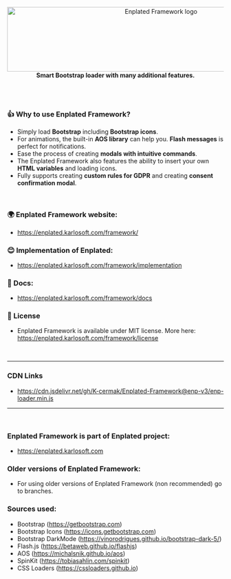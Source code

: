 <p align="center">
    <a href="https://enplated.karlosoft.com/framework/">
        <img src="https://cdn.karlosoft.com/cdn-data/ks/img/enplated/github/enp-framework.svg" width="700" height="150" alt="Enplated Framework logo">
    </a>
    <br>
    <strong> Smart Bootstrap loader with many additional features.
</strong>
</p>

<br/>
<br/>

### 👍 Why to use Enplated Framework?
- Simply load <b>Bootstrap</b> including <b>Bootstrap icons</b>.
- For animations, the built-in <b>AOS library</b> can help you. <b>Flash messages</b> is perfect for notifications.
- Ease the process of creating <b>modals with intuitive commands</b>.
- The Enplated Framework also features the ability to insert your own <b>HTML variables</b> and loading icons.
- Fully supports creating <b>custom rules for GDPR</b> and creating <b>consent confirmation modal</b>.

<br/>

### 🌍 Enplated Framework website:
- https://enplated.karlosoft.com/framework/

### 😊 Implementation of Enplated:
- https://enplated.karlosoft.com/framework/implementation

### 📕 Docs:
- https://enplated.karlosoft.com/framework/docs

### 🔖 License
- Enplated Framework is available under MIT license. More here: https://enplated.karlosoft.com/framework/license

<br/>

---

### CDN Links
- https://cdn.jsdelivr.net/gh/K-cermak/Enplated-Framework@enp-v3/enp-loader.min.js


---

<br/>

### Enplated Framework is part of Enplated project:
- https://enplated.karlosoft.com

### Older versions of Enplated Framework:
- For using older versions of Enplated Framework (non recommended) go to branches.

### Sources used:
- Bootstrap (https://getbootstrap.com)
- Bootstrap Icons (https://icons.getbootstrap.com)
- Bootstrap DarkMode (https://vinorodrigues.github.io/bootstrap-dark-5/)
- Flash.js (https://betaweb.github.io/flashjs)
- AOS (https://michalsnik.github.io/aos)
- SpinKit (https://tobiasahlin.com/spinkit)
- CSS Loaders (https://cssloaders.github.io)